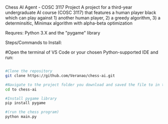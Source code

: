 Chess AI Agent - COSC 3117 Project
A project for a third-year undergraduate AI course (COSC 3117) that features a human player black which can play against 1) another human player, 2) a greedy algorithm, 3) a determinsitic, Minimax algorithm with alpha-beta optimization

Requres:
Python 3.X and the "pygame" library

Steps/Commands to Install:

#Open the terminal of VS Code or your chosen Python-supported IDE and run:
```bash

#Clone the repository
git clone https://github.com/Veranao/chess-ai.git

#Navigate to the project folder you download and saved the file to in terminal
cd to chess-ai

#Install pygame library
pip install pygame

#(run the chess program)
python main.py 

